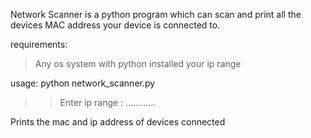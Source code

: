 Network Scanner is a python program which can scan and print all the devices MAC address your device is connected to.

requirements:
>Any os system with python installed
>your ip range

usage:
python network_scanner.py

>>Enter ip range : ............

Prints the mac and ip address of devices connected
